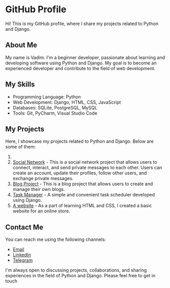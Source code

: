 # GitHub Profile

Hi! This is my GitHub profile, where I share my projects related to Python and Django.

## About Me

My name is Vadim. I'm a beginner developer, passionate about learning and developing software using Python and Django. My goal is to become an experienced developer and contribute to the field of web development.

## My Skills

- Programming Language: Python
- Web Development: Django, HTML, CSS, JavaScript
- Databases: SQLite, PostgreSQL, MySQL
- Tools: Git, PyCharm, Visual Studio Code
  
## My Projects

Here, I showcase my projects related to Python and Django. Below are some of them:

1.
2. [Social Network](https://github.com/vadzimbudnikau/social_network_project) - This is a social network project that allows users to connect, interact, and send private messages to each other. Users can create an account, update their profiles, follow other users, and exchange private messages.
3. [Blog Project](https://github.com/vadzimbudnikau/blog_project) - This is a blog project that allows users to create and manage their own blogs.
4. [Task Manager](https://github.com/vadzimbudnikau/task-manager) - A simple and convenient task scheduler developed using Django.
5. [A website](https://github.com/vadzimbudnikau/vadzimbudnikau.github.io) - As a part of learning HTML and CSS, I created a basic website for an online store.

## Contact Me

You can reach me using the following channels:

- [Email](vadimbudnikov@gmail.com)
- [LinkedIn](https://www.linkedin.com/in/vadzim-budnikau-3493a717a/)
- [Telegram](https://t.me/valeriule)

I'm always open to discussing projects, collaborations, and sharing experiences in the field of Python and Django. Please feel free to get in touch
